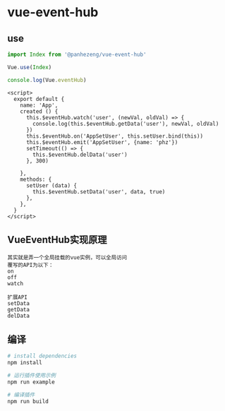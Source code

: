 # vue-event-hub

## use

```javascript
import Index from '@panhezeng/vue-event-hub'

Vue.use(Index)

console.log(Vue.eventHub)
```

```vue
<script>
  export default {
    name: 'App',
    created () {
      this.$eventHub.watch('user', (newVal, oldVal) => {
        console.log(this.$eventHub.getData('user'), newVal, oldVal)
      })
      this.$eventHub.on('AppSetUser', this.setUser.bind(this))
      this.$eventHub.emit('AppSetUser', {name: 'phz'})
      setTimeout(() => {
        this.$eventHub.delData('user')
      }, 300)

    },
    methods: {
      setUser (data) {
        this.$eventHub.setData('user', data, true)
      },
    },
  }
</script>
```



## VueEventHub实现原理

    其实就是弄一个全局挂载的vue实例，可以全局访问
    覆写的API为以下：
    on
    off
    watch
    
    扩展API
    setData
    getData
    delData

## 编译

``` bash
# install dependencies
npm install

# 运行插件使用示例
npm run example

# 编译插件
npm run build
```

